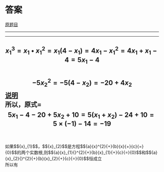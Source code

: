 # 答案
[原题目](http://m.txdylyh.ml/questions/2017-8-6-1)<br>

---

---
$${x}_{1}{}^{3}{=}{x}_{1} {\bullet}{x}_{1}{}^{2}{=}{x}_{1}\left({{4} {-}{x}_{1}}\right){=}{4}{x}_{1}{-}{x}_{1}{}^{2}{=}{4}{x}_{1}{+}{x}_{1}{-}{4}{=}{5}{x}_{1}{-}{4}$$<br>
$${-}{5}{x}_{2}{}^{2}{=}{-}{5}{(}{4}{-}{x}_{2}{)}{=}{-}{20} {+}{4}{x}_{2}$$ [说明](#explain)<br>
所以，原式=$${5}{x}_{1}{-}{4}{-}{20}{+}{5}{x}_{2}{+}{10}{=}{5}{(}{x}_{1}{+}{x}_{2}{)}{-}{24}{+}{10}{=}{5}{\times}{(}{-}{1}{)}{-}{14}{=}{-}{19}$$<br>
---
<span id="explain">
  如果$${x}_{1}$$，$${x}_{2}$$是方程$${a}{x}^{2}{+}{b}{x}{+}{c}{=}{0}$$的两个实数根,则$${a}{x}_{1}{}^{2}{+}{b}{x}_{1}{+}{c}{=}{0}$$和$${a}{x}_{2}{}^{2}{+}{b}{x}_{2}{+}{c}{=}{0}$$恒成立<br>
  所以有
</span>
